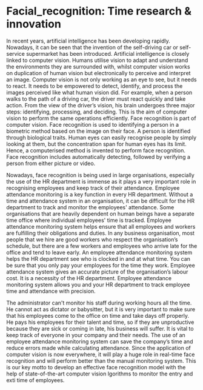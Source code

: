 # Facial_recognition: Time research & innovation

In recent years, artificial intelligence has been developing rapidly. Nowadays, it can be seen that the invention of the self-driving car or self-service supermarket has been introduced. Artificial
intelligence is closely linked to computer vision. Humans utilise vision to adapt and understand the environments they are surrounded with, whilst computer vision works on duplication of human
vision but electronically to perceive and interpret an image. Computer vision is not only working as an eye to see, but it needs to react. It needs to be empowered to detect, identify, and process the
images perceived like what human vision did. For example, when a person walks to the path of a driving car, the driver must react quickly and take action. From the view of the driver’s vision, his
brain undergoes three major steps: identifying, processing, and deciding. This is the aim of computer vision to perform the same operations efficiently. Face recognition is part of computer
vision. Face recognition is used to identifying a person in a biometric method based on the image on their face. A person is identified through biological traits. Human eyes can easily recognise
people by simply looking at them, but the concentration span for human eyes has its limit. Hence, a computerised method is invented to perform face recognition. Face recognition includes
automatically detecting, followed by verifying a person from either picture or video.

Nowadays, face recognition is being used in large organisations, especially the use of the HR department is immense as it plays a very important role in recognising employees and keep track
of their attendance. Employee attendance monitoring is a key function in every HR department. Without a time and attendance system in an organisation, it can be difficult for the HR department
to track and monitor the employees' attendance. Some organisations that are heavily dependent on human beings have a separate time office where individual employees' time is tracked. Employee
attendance monitoring system helps ensure that all employees and workers are fulfilling their obligations and duties. In any business organisation, most people that we hire are good workers
who respect the organisation’s schedule, but there are a few workers and employees who arrive late for the office and tend to leave early. An employee attendance monitoring system helps the HR department see who is clocked in and at what time. You can be sure that you only pay your
employees for the time they work. Employee attendance system gives an accurate picture of the organisation’s labour cost. It is a necessity of the HR department. Employee attendance monitoring
system allows you and your HR department to track employee time and attendance with precision.

The administrator can't monitor his staff during working hours all the time. He cannot act as dictator or babysitter, but it is very important to make sure that his employees come to the office on time
and take days off properly. He pays his employees for their talent and time, so if they are unproductive because they are sick or coming in late, his business will suffer. It is vital to keep
track of everyone in your company and their needs. The use of an employee attendance monitoring system can save the company’s time and reduce errors made while calculating attendance. Since
the application of computer vision is now everywhere, it will play a huge role in real-time face recognition and will perform better than the manual monitoring system. This is our key motto to
develop an effective face recognition model with the help of state-of-the-art computer vision lgorithms to monitor the entry and exti time of employees.
